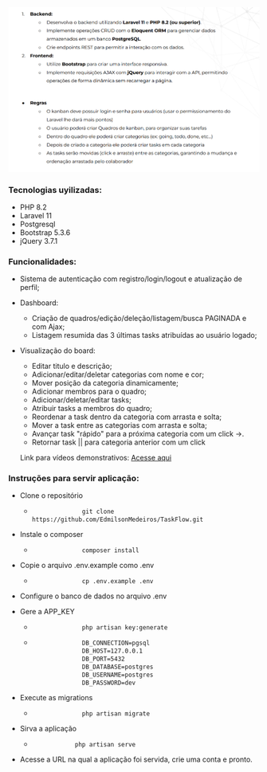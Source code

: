 ![Requisitos](requisitos.png)

### Tecnologias uyilizadas:

-   PHP 8.2
-   Laravel 11
-   Postgresql
-   Bootstrap 5.3.6
-   jQuery 3.7.1

### Funcionalidades:

-   Sistema de autenticação com registro/login/logout e atualização de perfil;
-   Dashboard:
    -   Criação de quadros/edição/deleção/listagem/busca PAGINADA e com Ajax;
    -   Listagem resumida das 3 últimas tasks atribuídas ao usuário logado;
-   Visualização do board:

    -   Editar titulo e descrição;
    -   Adicionar/editar/deletar categorias com nome e cor;
    -   Mover posição da categoria dinamicamente;
    -   Adicionar membros para o quadro;
    -   Adicionar/deletar/editar tasks;
    -   Atribuir tasks a membros do quadro;
    -   Reordenar a task dentro da categoria com arrasta e solta;
    -   Mover a task entre as categorias com arrasta e solta;
    -   Avançar task "rápido" para a próxima categoria com um click ->.
    -   Retornar task || para categoria anterior com um click

    Link para vídeos demonstrativos: [Acesse aqui](https://drive.google.com/drive/folders/1XQuqhVIMJGTRdvko3Eo_6FEaq2ewtWnd?usp=sharing)

### Instruções para servir aplicação:

-   Clone o repositório
    -                   git clone https://github.com/EdmilsonMedeiros/TaskFlow.git
-   Instale o composer
    -                   composer install
-   Copie o arquivo .env.example como .env
    -                   cp .env.example .env
-   Configure o banco de dados no arquivo .env
-   Gere a APP_KEY

    -                   php artisan key:generate

    -                   DB_CONNECTION=pgsql
                        DB_HOST=127.0.0.1
                        DB_PORT=5432
                        DB_DATABASE=postgres
                        DB_USERNAME=postgres
                        DB_PASSWORD=dev

-   Execute as migrations
    -                   php artisan migrate
-   Sirva a aplicação
    -                 php artisan serve
-   Acesse a URL na qual a aplicação foi servida, crie uma conta e pronto.
